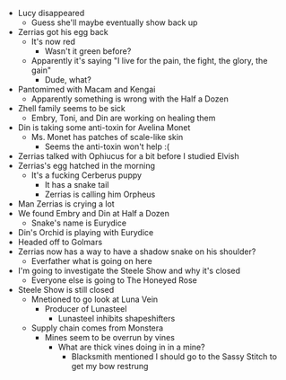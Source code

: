 - Lucy disappeared
  - Guess she'll maybe eventually show back up
- Zerrias got his egg back
  - It's now red
    - Wasn't it green before?
  - Apparently it's saying "I live for the pain, the fight, the glory, the gain"
    - Dude, what?
- Pantomimed with Macam and Kengai
  - Apparently something is wrong with the Half a Dozen
- Zhell family seems to be sick
  - Embry, Toni, and Din are working on healing them
- Din is taking some anti-toxin for Avelina Monet
  - Ms. Monet has patches of scale-like skin
    - Seems the anti-toxin won't help :(
- Zerrias talked with Ophiucus for a bit before I studied Elvish
- Zerrias's egg hatched in the morning
  - It's a fucking Cerberus puppy
    - It has a snake tail
    - Zerrias is calling him Orpheus
- Man Zerrias is crying a lot
- We found Embry and Din at Half a Dozen
  - Snake's name is Eurydice
- Din's Orchid is playing with Eurydice
- Headed off to Golmars
- Zerrias now has a way to have a shadow snake on his shoulder?
  - Everfather what is going on here
- I'm going to investigate the Steele Show and why it's closed
  - Everyone else is going to The Honeyed Rose
- Steele Show is still closed
  - Mnetioned to go look at Luna Vein
    - Producer of Lunasteel
      - Lunasteel inhibits shapeshifters
  - Supply chain comes from Monstera
    - Mines seem to be overrun by vines
      - What are thick vines doing in in a mine?
        - Blacksmith mentioned I should go to the Sassy Stitch to get my bow
          restrung
